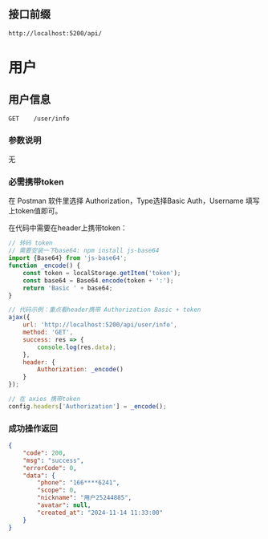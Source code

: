 ## 接口前缀

```shell
http://localhost:5200/api/
```

# 用户

## 用户信息

```
GET    /user/info
```

### 参数说明

无

### 必需携带token

在 Postman 软件里选择 Authorization，Type选择Basic Auth，Username 填写上token值即可。

在代码中需要在header上携带token：

```js
// 转码 token
// 需要安装一下base64: npm install js-base64
import {Base64} from 'js-base64';
function _encode() {
    const token = localStorage.getItem('token');
    const base64 = Base64.encode(token + ':');
    return 'Basic ' + base64;
}

// 代码示例：重点看header携带 Authorization Basic + token
ajax({
    url: 'http://localhost:5200/api/user/info',
    method: 'GET',
    success: res => {
        console.log(res.data);
    },
    header: {
        Authorization: _encode()
    }
});

// 在 axios 携带token
config.headers['Authorization'] = _encode();
```

### 成功操作返回

```json
{
    "code": 200,
    "msg": "success",
    "errorCode": 0,
    "data": {
        "phone": "166****6241",
        "scope": 0,
        "nickname": "用户25244885",
        "avatar": null,
        "created_at": "2024-11-14 11:33:00"
    }
}
```
